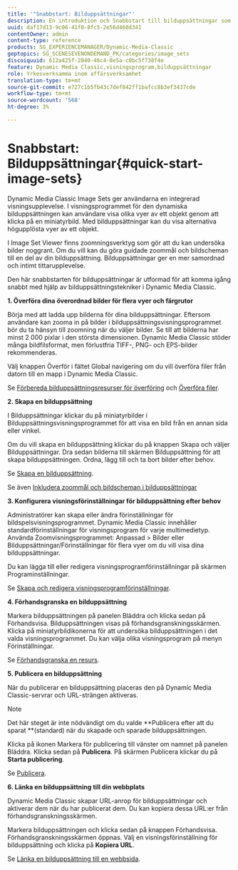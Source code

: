 ```yaml
---
title: '"Snabbstart: Bilduppsättningar"'
description: En introduktion och Snabbstart till bilduppsättningar som hjälper dig att komma igång snabbt med hjälp av tekniker för bilduppsättning.
uuid: daf17d13-9c06-41f0-8fc5-2e56d460d341
contentOwner: admin
content-type: reference
products: SG_EXPERIENCEMANAGER/Dynamic-Media-Classic
geptopics: SG_SCENESEVENONDEMAND_PK/categories/image_sets
discoiquuid: 612a425f-2840-46c4-8e5a-c0bc5f738f4e
feature: Dynamic Media Classic,visningsprogram,bilduppsättningar
role: Yrkesverksamma inom affärsverksamhet
translation-type: tm+mt
source-git-commit: e727c1b5fb43c7def842ff1bafcc8b3ef3437cde
workflow-type: tm+mt
source-wordcount: '568'
ht-degree: 3%

---
```



# Snabbstart: Bilduppsättningar{#quick-start-image-sets}

Dynamic Media Classic Image Sets ger användarna en integrerad visningsupplevelse. I visningsprogrammet för den dynamiska bilduppsättningen kan användare visa olika vyer av ett objekt genom att klicka på en miniatyrbild. Med bilduppsättningar kan du visa alternativa högupplösta vyer av ett objekt.

I Image Set Viewer finns zoomningsverktyg som gör att du kan undersöka bilder noggrant. Om du vill kan du göra guidade zoommål och bildscheman till en del av din bilduppsättning. Bilduppsättningar ger en mer samordnad och intimt tittarupplevelse.

Den här snabbstarten för bilduppsättningar är utformad för att komma igång snabbt med hjälp av bilduppsättningstekniker i Dynamic Media Classic.

**1. Överföra dina överordnad bilder för flera vyer och färgrutor**

Börja med att ladda upp bilderna för dina bilduppsättningar. Eftersom användare kan zooma in på bilder i bilduppsättningsvisningsprogrammet bör du ta hänsyn till zoomning när du väljer bilder. Se till att bilderna har minst 2 000 pixlar i den största dimensionen. Dynamic Media Classic stöder många bildfilsformat, men förlustfria TIFF-, PNG- och EPS-bilder rekommenderas.

Välj knappen Överför i fältet Global navigering om du vill överföra filer från datorn till en mapp i Dynamic Media Classic.

Se [Förbereda bilduppsättningsresurser för överföring](preparing-image-set-assets-upload.md#preparing-image-set-assets-for-upload) och [Överföra filer](uploading-files.md#uploading-your-files).

**2. Skapa en bilduppsättning**

I Bilduppsättningar klickar du på miniatyrbilder i Bilduppsättningsvisningsprogrammet för att visa en bild från en annan sida eller vinkel.

Om du vill skapa en bilduppsättning klickar du på knappen Skapa och väljer Bilduppsättningar. Dra sedan bilderna till skärmen Bilduppsättning för att skapa bilduppsättningen. Ordna, lägg till och ta bort bilder efter behov.

Se [Skapa en bilduppsättning](creating-image-set.md#creating-an-image-set).

Se även [Inkludera zoommål och bildscheman i bilduppsättningar](including-zoom-targets-image-maps.md#including-zoom-targets-and-image-maps-in-image-sets)

**3. Konfigurera visningsförinställningar för bilduppsättning efter behov**

Administratörer kan skapa eller ändra förinställningar för bildspelsvisningsprogrammet. Dynamic Media Classic innehåller standardförinställningar för visningsprogram för varje multimedietyp. Använda Zoomvisningsprogrammet: Anpassad > Bilder eller Bilduppsättningar/Förinställningar för flera vyer om du vill visa dina bilduppsättningar.

Du kan lägga till eller redigera visningsprogramförinställningar på skärmen Programinställningar.

Se [Skapa och redigera visningsprogramförinställningar](application-setup.md#adding-and-editing-viewer-presets).

**4. Förhandsgranska en bilduppsättning**

Markera bilduppsättningen på panelen Bläddra och klicka sedan på Förhandsvisa. Bilduppsättningen visas på förhandsgranskningsskärmen. Klicka på miniatyrbildikonerna för att undersöka bilduppsättningen i det valda visningsprogrammet. Du kan välja olika visningsprogram på menyn Förinställningar.

Se [Förhandsgranska en resurs](previewing-asset.md#previewing-an-asset).

**5. Publicera en bilduppsättning**

När du publicerar en bilduppsättning placeras den på Dynamic Media Classic-servrar och URL-strängen aktiveras.

>[!NOTE]
>
>Det här steget är inte nödvändigt om du valde **Publicera efter att du sparat **(standard) när du skapade och sparade bilduppsättningen.

Klicka på ikonen Markera för publicering till vänster om namnet på panelen Bläddra. Klicka sedan på **Publicera**. På skärmen Publicera klickar du på **Starta publicering**.

Se [Publicera](publishing-files.md#publishing-files).

**6. Länka en bilduppsättning till din webbplats**

Dynamic Media Classic skapar URL-anrop för bilduppsättningar och aktiverar dem när du har publicerat dem. Du kan kopiera dessa URL:er från förhandsgranskningsskärmen.

Markera bilduppsättningen och klicka sedan på knappen Förhandsvisa. Förhandsgranskningsskärmen öppnas. Välj en visningsförinställning för bilduppsättning och klicka på **Kopiera URL**.

Se [Länka en bilduppsättning till en webbsida](linking-image-set-web-page.md#linking-an-image-set-to-a-web-page).
